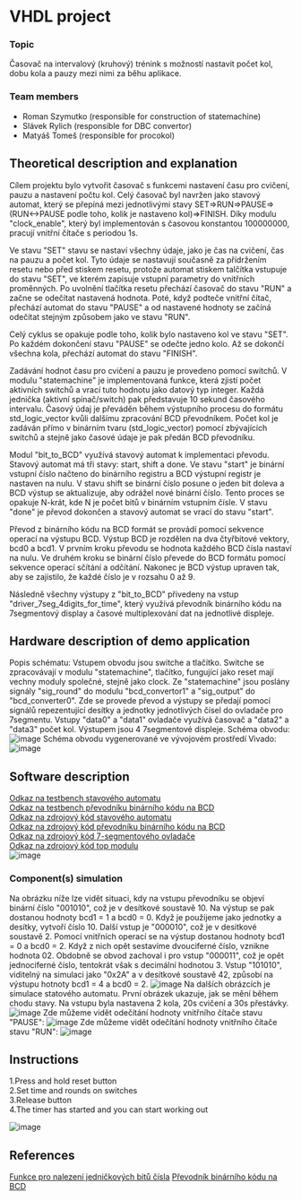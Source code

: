 # VHDL project

### Topic


Časovač na intervalový (kruhový) trénink s možností nastavit počet kol, dobu kola a pauzy mezi nimi za běhu aplikace.


### Team members

* Roman Szymutko (responsible for construction of statemachine)
* Slávek Rylich (responsible for DBC convertor)
* Matyáš Tomeš (responsible for procokol)

## Theoretical description and explanation

Cílem projektu bylo vytvořit časovač s funkcemi nastavení času pro cvičení, pauzu a nastavení počtu kol. Celý časovač byl navržen jako stavový automat, který se přepíná mezi jednotlivými stavy SET=>RUN=>PAUSE=>(RUN<->PAUSE podle toho, kolik je nastaveno kol)=>FINISH. Díky modulu "clock_enable", který byl implementován s časovou konstantou 100000000, pracují vnitřní čítače s periodou 1s.

Ve stavu "SET" stavu se nastaví všechny údaje, jako je čas na cvičení, čas na pauzu a počet kol. Tyto údaje se nastavují současně za přídržením resetu nebo před stiskem resetu, protože automat stiskem talčítka vstupuje do stavu "SET", ve kterém zapisuje vstupní parametry do vnitřních proměnných. Po uvolnění tlačítka resetu přechází časovač do stavu "RUN" a začne se odečítat nastavená hodnota. Poté, když podteče vnitřní čítač, přechází automat do stavu "PAUSE" a od nastavené hodnoty se začíná odečítat stejným způsobem jako ve stavu "RUN".

Celý cyklus se opakuje podle toho, kolik bylo nastaveno kol ve stavu "SET". Po každém dokončení stavu "PAUSE" se odečte jedno kolo. Až se dokončí všechna kola, přechází automat do stavu "FINISH".

Zadávání hodnot času pro cvičení a pauzu je provedeno pomocí switchů. V modulu "statemachine" je implementovaná funkce, která zjistí počet aktivních switchů a vrací tuto hodnotu jako datový typ integer. Každá jednička (aktivní spínač/switch) pak představuje 10 sekund časového intervalu. Časový údaj je převáděn během výstupního procesu do formátu std_logic_vector kvůli dalšímu zpracování BCD převodníkem. Počet kol je zadáván přímo v binárním tvaru (std_logic_vector) pomocí zbývajících switchů a stejně jako časové údaje je pak předán BCD převodníku.


Modul "bit_to_BCD" využívá stavový automat k implementaci převodu. Stavový automat má tři stavy: start, shift a done. Ve stavu "start" je binární vstupní číslo načteno do binárního registru a BCD výstupní registr je nastaven na nulu. V stavu shift se binární číslo posune o jeden bit doleva a BCD výstup se aktualizuje, aby odrážel nové binární číslo. Tento proces se opakuje N-krát, kde N je počet bitů v binárním vstupním čísle. V stavu "done" je převod dokončen a stavový automat se vrací do stavu "start".

Převod z binárního kódu na BCD formát se provádí pomocí sekvence operací na výstupu BCD. Výstup BCD je rozdělen na dva čtyřbitové vektory, bcd0 a bcd1. V prvním kroku převodu se hodnota každého BCD čísla nastaví na nulu. Ve druhém kroku se binární číslo převede do BCD formátu pomocí sekvence operací sčítání a odčítání. Nakonec je BCD výstup upraven tak, aby se zajistilo, že každé číslo je v rozsahu 0 až 9.

Následně všechny výstupy z "bit_to_BCD" přivedeny na vstup "driver_7seg_4digits_for_time", který využívá převodník binárního kódu na 7segmentový display a časové multiplexování dat na jednotlivé displeje.



## Hardware description of demo application
Popis schématu: 
Vstupem obvodu jsou switche a tlačítko. Switche se zpracovávají v modulu "statemachine", tlačítko, fungující jako reset mají vechny moduly společné, stejně jako clock. 
Ze "statemachine" jsou poslány signály "sig_round" do modulu "bcd_convertor1" a "sig_output" do "bcd_converter0". 
Zde se provede převod a výstupy se předají pomocí signálů repezentující desítky a jednotky jednotlivých čísel do ovladače pro 7segmentu. 
Vstupy "data0" a "data1" ovladače využívá časovač a "data2" a "data3" počet kol. 
Výstupem jsou 4 7segmentové displeje.
Schéma obvodu:
![image](img/schematic_visio.jpg)
Schéma obvodu vygenerované ve vývojovém prostředí Vivado:
![image](img/schematic_vivado.jpg)

## Software description
[Odkaz na testbench stavového automatu](2/2.srcs/sim_1/new/tb.vhd)
</br>
[Odkaz na testbench převodníku binárního kódu na BCD](project_final/project_final.srcs/sim_1/new/tb_bin_to_BCD.vhd)
</br>
[Odkaz na zdrojový kód stavového automatu](project_final/project_final.srcs/sources_1/new/statemachine.vhd)
</br>
[Odkaz na zdrojový kód převodníku binárního kódu na BCD](project_final/project_final.srcs/sources_1/new/bin_to_BCD.vhd)
</br>
[Odkaz na zdrojový kód 7-segmentového ovladače](project_final/project_final.srcs/sources_1/new/driver_7seg_4digits_for_timer.vhd)
</br>
[Odkaz na zdrojový kód top modulu](project_final/project_final.srcs/sources_1/new/top.vhd)
</br>
![image](img/state_dia.png)
### Component(s) simulation

Na obrázku níže lze vidět situaci, kdy na vstupu převodníku se objeví binární číslo "001010", což je v desítkové soustavě 10. Na výstup se pak dostanou hodnoty bcd1 = 1 a bcd0 = 0. Když je použijeme jako jednotky a desítky, vytvoří číslo 10.
Další vstup je "000010", což je v desitkové soustavě 2. Pomocí vnitřních operací se na výstup dostanou hodnoty bcd1 = 0 a bcd0 = 2. Když z nich opět sestavíme dvouciferné číslo, vznikne hodnota 02.
Obdobně se obvod zachoval i pro vstup "000011", což je opět jednociferné číslo, tentokrát však s decimální hodnotou 3.
Vstup "101010", viditelný na simulaci jako "0x2A" a v desítkové soustavě 42, způsobí na výstupu hotnoty bcd1 = 4 a bcd0 = 2.
![image](img/sim_bcd.png)
Na dalších obrázcích je simulace statového automatu. První obrázek ukazuje, jak se mění během chodu stavy. Na vstupu byla nastavena 2 kola, 20s cvičení a 30s přestávky.
![image](img/sim_states.png)
Zde můžeme vidět odečítání hodnoty vnitřního čítače stavu "PAUSE":
![image](img/sim_state_pause.png)
Zde můžeme vidět odečítání hodnoty vnitřního čítače stavu "RUN":
![image](img/sim_state_run.png)
## Instructions


1.Press and hold reset button 
</br>
2.Set time and rounds on switches
</br>
3.Release button
</br>
4.The timer has started and you can start working out

![image](img/photo.jpg)
## References
[Funkce pro nalezení jedničkových bitů čísla](https://www.edaboard.com/threads/how-to-count-number-of-1s-in-std_logic_vector-vhdl.183777/)
[Převodník binárního kódu na BCD](https://allaboutfpga.com/vhdl-code-for-binary-to-bcd-converter/)
